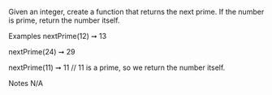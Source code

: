 Given an integer, create a function that returns the next prime. If the number is prime, return the number itself.

Examples
nextPrime(12) ➞ 13

nextPrime(24) ➞ 29

nextPrime(11) ➞ 11
// 11 is a prime, so we return the number itself.

Notes
N/A